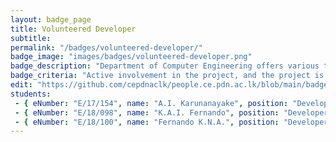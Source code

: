 ```yaml
---
layout: badge_page
title: Volunteered Developer
subtitle: 
permalink: "/badges/volunteered-developer/"
badge_image: "images/badges/volunteered-developer.png"
badge_description: "Department of Computer Engineering offers various types of development projects for the students to get real-world problem-solving experience. Students can voluntarily join those projects, and get mentorship and good work experience. This Badge was offered as an acknowledgment to the students who are actively involved in such kinds of projects related to the Department Websites."
badge_criteria: "Active involvement in the project, and the project is launched successfully and currently in use"
edit: "https://github.com/cepdnaclk/people.ce.pdn.ac.lk/blob/main/badges/volunteered-developer"
students: 
 - { eNumber: "E/17/154", name: "A.I. Karunanayake", position: "Developer of [projects.ce.pdn.ac.lk](https://projects.ce.pdn.ac.lk) and [people.ce.pdn.ac.lk](https://people.ce.pdn.ac.lk)", profile_url: "/students/e17/154/", profile_image: "https://people.ce.pdn.ac.lk/images/students/e17/e17154.jpg", link: "#" }
 - { eNumber: "E/18/098", name: "K.A.I. Fernando", position: "Developer of [people.ce.pdn.ac.lk](https://people.ce.pdn.ac.lk)", profile_url: "/students/e18/098/", profile_image: "https://people.ce.pdn.ac.lk/images/students/e18/e18098.jpg", link: "#" }
 - { eNumber: "E/18/100", name: "Fernando K.N.A.", position: "Developer of [faq.ce.pdn.ac.lk](https://faq.ce.pdn.ac.lk)", profile_url: "/students/e18/100/", profile_image: "https://people.ce.pdn.ac.lk/images/students/e18/e18100.jpg", link: "#" }
---
```


